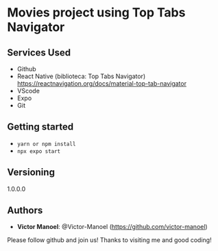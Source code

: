# Movies project using Top Tabs Navigator


## Services Used
 
* Github
* React Native (biblioteca: Top Tabs Navigator)
  https://reactnavigation.org/docs/material-top-tab-navigator
* VScode
* Expo
* Git
 
 
## Getting started

- `yarn or npm install` 
- `npx expo start`

 
## Versioning
 
1.0.0.0
 
 
## Authors
 
* **Victor Manoel**: @Victor-Manoel (https://github.com/victor-manoel)
 
 
Please follow github and join us!
Thanks to visiting me and good coding!
